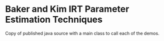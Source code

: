 # Baker and Kim IRT Parameter Estimation Techniques	

Copy of published java source with a main class to call each of the demos.
